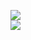 [![](https://img.shields.io/badge/Made%20With-Github%20Spray-lightgrey.svg?style=for-the-badge&logo=github)](https://github.com/Annihil/github-spray#9941)  
[![](https://i.imgur.com/2DrTn0Z.gif)](https://github.com/Annihil/github-spray)